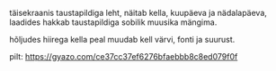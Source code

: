 täisekraanis taustapildiga leht, 
näitab kella, kuupäeva ja nädalapäeva,
laadides hakkab taustapildiga sobilik muusika mängima.

hõljudes hiirega kella peal muudab kell värvi, fonti ja suurust. 

pilt: https://gyazo.com/ce37cc37ef6276bfaebbb8c8ed079f0f